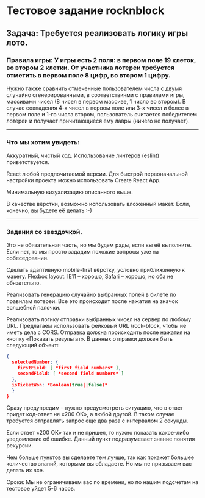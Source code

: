 # Тестовое задание rocknblock

## Задача: Требуется реализовать логику игры лото.

### Правила игры: У игры есть 2 поля: в первом поле 19 клеток, во втором 2 клетки. От участника лотереи требуется отметить в первом поле 8 цифр, во втором 1 цифру.

Нужно также сравнить отмеченные пользователем числа с двумя случайно сгенерированными, в соответствиями с правилами игры, массивами чисел (8 чисел в первом массиве, 1 число во втором).
В случае совпадения 4-х чисел в первом поле или 3-х чисел и более в первом поле и 1-го числа втором, пользователь считается победителем лотереи и получает причитающиеся ему лавры (ничего не получает).

---

### Что мы хотим увидеть:

Аккуратный, чистый код. Использование линтеров (eslint) приветствуется.

React любой предпочитаемой версии. Для быстрой первоначальной настройки проекта можно использовать Create React App.

Минимальную визуализацию описанного выше.

В качестве вёрстки, возможно использовать вложенный макет. Если, конечно, вы будете её делать :-)

---

### Задания со звездочкой.

Это не обязательная часть, но мы будем рады, если вы её выполните. Если нет, то мы просто зададим похожие вопросы уже на собеседовании.

Сделать адаптивную mobile-first вёрстку, условно приближенную к макету. Flexbox layout. IE11 – хорошо, Safari – хорошо, но оба не обязательно.

Реализовать генерацию случайно выбранных полей в билете по правилам лотереи. Все это происходит после нажатия на значок волшебной палочки.

Реализовать логику отправки выбранных чисел на сервер по любому URL. Предлагаем использовать фейковый URL /rock-block, чтобы не иметь дела с CORS. Отправка должна происходить после нажатия на кнопку «Показать результат». В данных отправки должен быть следующий объект:

```json
{
  selectedNumber: {
    firstField: [ *first field numbers* ],
    secondField: [ *second field numbers* ]
  },
  isTicketWon: *Boolean(true||false)*
  }
}
```

Сразу предупредим – нужно предусмотреть ситуацию, что в ответ придет код-ответ не «200 OK», а любой другой. В таком случае требуется отправлять запрос еще два раза с интервалом 2 секунды.

Если ответ «200 OK» так и не пришел, то нужно показать какое-либо уведомление об ошибке. Данный пункт подразумевает знание понятия рекурсии.

Чем больше пунктов вы сделаете тем лучше, так как покажет большее количество знаний, которыми вы обладаете. Но мы не призываем вас делать их все.

Сроки: Мы не ограничиваем вас по времени, но по нашим подсчетам на тестовое уйдет 5-6 часов.
